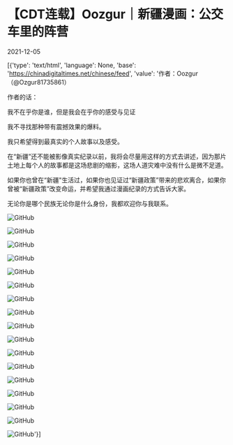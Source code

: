 # 【CDT连载】Oozgur｜新疆漫画：公交车里的阵营

2021-12-05

[{'type': 'text/html', 'language': None, 'base': 'https://chinadigitaltimes.net/chinese/feed', 'value': '作者：Oozgur（@Ozgur81735861）

作者的话：



我不在乎你是谁，但是我会在乎你的感受与见证

我不寻找那种带有震撼效果的爆料。

我只希望得到最真实的个人故事以及感受。

在“新疆”还不能被影像真实纪录以前，我将会尽量用这样的方式去讲述，因为那片土地上每个人的故事都是这场悲剧的缩影，这场人道灾难中没有什么是微不足道。

如果你也曾在“新疆&quot;生活过，如果你也见证过“新疆政策”带来的悲欢离合，如果你曾被“新疆政策”改变命运，并希望我通过漫画纪录的方式告诉大家。

无论你是哪个民族无论你是什么身份，我都欢迎你与我联系。



![GitHub](https://chinadigitaltimes.net/chinese/files/2021/12/01.jpg)

![GitHub](https://chinadigitaltimes.net/chinese/files/2021/12/02.jpg)

![GitHub](https://chinadigitaltimes.net/chinese/files/2021/12/03.jpg)

![GitHub](https://chinadigitaltimes.net/chinese/files/2021/12/04.jpg)

![GitHub](https://chinadigitaltimes.net/chinese/files/2021/12/05.jpg)

![GitHub](https://chinadigitaltimes.net/chinese/files/2021/12/06.jpg)

![GitHub](https://chinadigitaltimes.net/chinese/files/2021/12/07.jpg)

![GitHub](https://chinadigitaltimes.net/chinese/files/2021/12/08.jpg)

![GitHub](https://chinadigitaltimes.net/chinese/files/2021/12/09.jpg)

![GitHub](https://chinadigitaltimes.net/chinese/files/2021/12/10.jpg)

![GitHub](https://chinadigitaltimes.net/chinese/files/2021/12/11.jpg)

![GitHub](https://chinadigitaltimes.net/chinese/files/2021/12/12.jpg)

![GitHub](https://chinadigitaltimes.net/chinese/files/2021/12/13.jpg)

![GitHub](https://chinadigitaltimes.net/chinese/files/2021/12/14.jpg)

![GitHub](https://chinadigitaltimes.net/chinese/files/2021/12/15.jpg)

![GitHub](https://chinadigitaltimes.net/chinese/files/2021/12/16.jpg)

![GitHub](https://chinadigitaltimes.net/chinese/files/2021/12/17.jpg)'}]